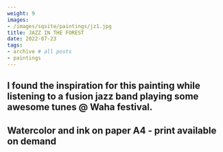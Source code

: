 ```yaml
---
weight: 9
images:
- /images/sqsite/paintings/jz1.jpg
title: JAZZ IN THE FOREST
date: 2022-07-23
tags:
- archive # all posts
- paintings
---
```


## **I found the inspiration for this painting while listening to a fusion jazz band playing some awesome tunes @ Waha festival.** ##

## **Watercolor and ink on paper A4 - print available on demand** ##